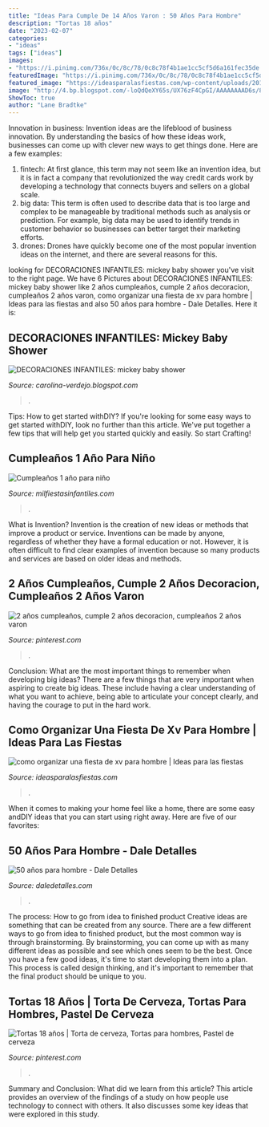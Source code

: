 ```yaml
---
title: "Ideas Para Cumple De 14 Años Varon : 50 Años Para Hombre"
description: "Tortas 18 años"
date: "2023-02-07"
categories:
- "ideas"
tags: ["ideas"]
images:
- "https://i.pinimg.com/736x/0c/8c/78/0c8c78f4b1ae1cc5cf5d6a161fec35de.jpg"
featuredImage: "https://i.pinimg.com/736x/0c/8c/78/0c8c78f4b1ae1cc5cf5d6a161fec35de.jpg"
featured_image: "https://ideasparalasfiestas.com/wp-content/uploads/2019/09/como-organizar-una-fiesta-de-xv-para-hombre-3.jpg"
image: "http://4.bp.blogspot.com/-loQdQeXY65s/UX76zF4CpGI/AAAAAAAAD6s/8pIBa7MxZWk/s1600/BABY+SHOWER+2.jpg"
ShowToc: true
author: "Lane Bradtke"
---
```



Innovation in business:
Invention ideas are the lifeblood of business innovation. By understanding the basics of how these ideas work, businesses can come up with clever new ways to get things done. Here are a few examples: 
1. fintech: At first glance, this term may not seem like an invention idea, but it is in fact a company that revolutionized the way credit cards work by developing a technology that connects buyers and sellers on a global scale.
2. big data: This term is often used to describe data that is too large and complex to be manageable by traditional methods such as analysis or prediction. For example, big data may be used to identify trends in customer behavior so businesses can better target their marketing efforts. 
3. drones: Drones have quickly become one of the most popular invention ideas on the internet, and there are several reasons for this.

	

		
looking for DECORACIONES INFANTILES: mickey baby shower you've visit to the right page. We have 6 Pictures about DECORACIONES INFANTILES: mickey baby shower like 2 años cumpleaños, cumple 2 años decoracion, cumpleaños 2 años varon, como organizar una fiesta de xv para hombre | Ideas para las fiestas and also 50 años para hombre - Dale Detalles. Here it is:
		
    
## DECORACIONES INFANTILES: Mickey Baby Shower

<img loading=lazy src="http://4.bp.blogspot.com/-loQdQeXY65s/UX76zF4CpGI/AAAAAAAAD6s/8pIBa7MxZWk/s1600/BABY+SHOWER+2.jpg" onerror="this.onerror=null;this.src='https://tse1.mm.bing.net/th?id=OIP.NmdXL-iEBk7vJfV6OF-a6gHaFj&amp;pid=15.1';" alt="DECORACIONES INFANTILES: mickey baby shower">

_Source: carolina-verdejo.blogspot.com_

>. 

	

Tips: How to get started withDIY?
If you're looking for some easy ways to get started withDIY, look no further than this article. We've put together a few tips that will help get you started quickly and easily. So start Crafting!

    
## Cumpleaños 1 Año Para Niño

<img loading=lazy src="https://mm.milfiestasinfantiles.com/uploads/2012/03/cumpleanos-1-ano-nino-mesa.jpg" onerror="this.onerror=null;this.src='https://tse1.mm.bing.net/th?id=OIP.dsrfpmSURnV-iCX0ABWYQQHaF2&amp;pid=15.1';" alt="Cumpleaños 1 año para niño">

_Source: milfiestasinfantiles.com_

>. 

	

What is Invention?
Invention is the creation of new ideas or methods that improve a product or service. Inventions can be made by anyone, regardless of whether they have a formal education or not. However, it is often difficult to find clear examples of invention because so many products and services are based on older ideas and methods.

    
## 2 Años Cumpleaños, Cumple 2 Años Decoracion, Cumpleaños 2 Años Varon

<img loading=lazy src="https://i.pinimg.com/736x/0c/8c/78/0c8c78f4b1ae1cc5cf5d6a161fec35de.jpg" onerror="this.onerror=null;this.src='https://tse4.mm.bing.net/th?id=OIP.WUfPlfxLz5jLF3GI7b7lXwHaLH&amp;pid=15.1';" alt="2 años cumpleaños, cumple 2 años decoracion, cumpleaños 2 años varon">

_Source: pinterest.com_

>. 

	

Conclusion: What are the most important things to remember when developing big ideas?
There are a few things that are very important when aspiring to create big ideas. These include having a clear understanding of what you want to achieve, being able to articulate your concept clearly, and having the courage to put in the hard work.

    
## Como Organizar Una Fiesta De Xv Para Hombre | Ideas Para Las Fiestas

<img loading=lazy src="https://ideasparalasfiestas.com/wp-content/uploads/2019/09/como-organizar-una-fiesta-de-xv-para-hombre-3.jpg" onerror="this.onerror=null;this.src='https://tse1.mm.bing.net/th?id=OIP.ZQh6DXfVzpCU8zRtX9BarQHaGj&amp;pid=15.1';" alt="como organizar una fiesta de xv para hombre | Ideas para las fiestas">

_Source: ideasparalasfiestas.com_

>. 

	

When it comes to making your home feel like a home, there are some easy andDIY ideas that you can start using right away. Here are five of our favorites: 

    
## 50 Años Para Hombre - Dale Detalles

<img loading=lazy src="https://i2.wp.com/www.daledetalles.com/wp-content/uploads/2016/02/5013.jpg" onerror="this.onerror=null;this.src='https://tse4.mm.bing.net/th?id=OIP.9aLasUf78Ct-cCWxB3eOBwHaE7&amp;pid=15.1';" alt="50 años para hombre - Dale Detalles">

_Source: daledetalles.com_

>. 

	

The process: How to go from idea to finished product
Creative ideas are something that can be created from any source. There are a few different ways to go from idea to finished product, but the most common way is through brainstorming. By brainstorming, you can come up with as many different ideas as possible and see which ones seem to be the best. Once you have a few good ideas, it's time to start developing them into a plan. This process is called design thinking, and it's important to remember that the final product should be unique to you.

    
## Tortas 18 Años | Torta De Cerveza, Tortas Para Hombres, Pastel De Cerveza

<img loading=lazy src="https://i.pinimg.com/originals/03/e6/32/03e63263730a23a35641f5bc10397258.jpg" onerror="this.onerror=null;this.src='https://tse1.mm.bing.net/th?id=OIP.wZj1p6miigUmGKdw0og0_QHaJ4&amp;pid=15.1';" alt="Tortas 18 años | Torta de cerveza, Tortas para hombres, Pastel de cerveza">

_Source: pinterest.com_

>. 

	

Summary and Conclusion: What did we learn from this article?
This article provides an overview of the findings of a study on how people use technology to connect with others. It also discusses some key ideas that were explored in this study.

